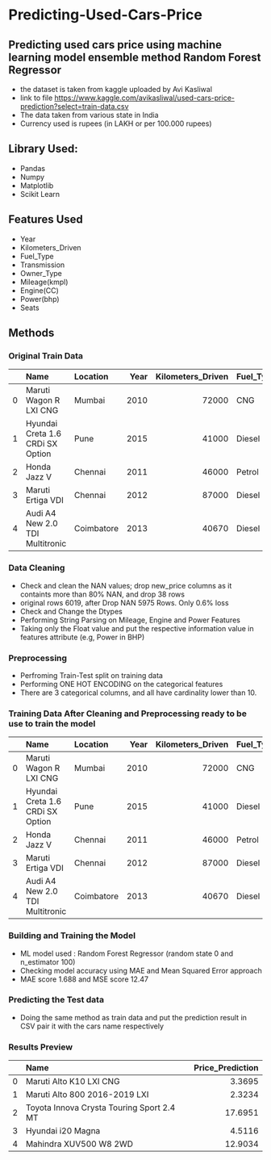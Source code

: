 # Predicting-Used-Cars-Price

## Predicting used cars price using machine learning model ensemble method Random Forest Regressor
* the dataset is taken from kaggle uploaded by Avi Kasliwal
* link to file https://www.kaggle.com/avikasliwal/used-cars-price-prediction?select=train-data.csv
* The data taken from various state in India
* Currency used is rupees (in LAKH or per 100.000 rupees)

## Library Used:
* Pandas
* Numpy
* Matplotlib
* Scikit Learn

## Features Used
* Year
* Kilometers_Driven
* Fuel_Type
* Transmission
* Owner_Type
* Mileage(kmpl)
* Engine(CC)
* Power(bhp)
* Seats

## Methods
### Original Train Data
|    | Name                             | Location   |   Year |   Kilometers_Driven | Fuel_Type   | Transmission   | Owner_Type   |   Mileage(kmpl) |   Engine(CC) |   Power(bhp) |   Seats |   Price |
|---:|:---------------------------------|:-----------|-------:|--------------------:|:------------|:---------------|:-------------|----------------:|-------------:|-------------:|--------:|--------:|
|  0 | Maruti Wagon R LXI CNG           | Mumbai     |   2010 |               72000 | CNG         | Manual         | First        |           26.6  |          998 |        58.16 |       5 |    1.75 |
|  1 | Hyundai Creta 1.6 CRDi SX Option | Pune       |   2015 |               41000 | Diesel      | Manual         | First        |           19.67 |         1582 |       126.2  |       5 |   12.5  |
|  2 | Honda Jazz V                     | Chennai    |   2011 |               46000 | Petrol      | Manual         | First        |           18.2  |         1199 |        88.7  |       5 |    4.5  |
|  3 | Maruti Ertiga VDI                | Chennai    |   2012 |               87000 | Diesel      | Manual         | First        |           20.77 |         1248 |        88.76 |       7 |    6    |
|  4 | Audi A4 New 2.0 TDI Multitronic  | Coimbatore |   2013 |               40670 | Diesel      | Automatic      | Second       |           15.2  |         1968 |       140.8  |       5 |   17.74 |

### Data Cleaning
* Check and clean the NAN values; drop new_price columns as it containts more than 80% NAN, and drop 38 rows
* original rows 6019, after Drop NAN 5975 Rows. Only 0.6% loss
* Check and Change the Dtypes
* Performing String Parsing on Mileage, Engine and Power Features
* Taking only the Float value and put the respective information value in features attribute (e.g, Power in BHP)


### Preprocessing 
* Perfroming Train-Test split on training data
* Performing ONE HOT ENCODING on the categorical features
* There are 3 categorical columns, and all have cardinality lower than 10.

### Training Data After Cleaning and Preprocessing ready to be use to train the model
|    | Name                             | Location   |   Year |   Kilometers_Driven | Fuel_Type   | Transmission   | Owner_Type   |   Mileage(kmpl) |   Engine(CC) |   Power(bhp) |   Seats |   Price |
|---:|:---------------------------------|:-----------|-------:|--------------------:|:------------|:---------------|:-------------|----------------:|-------------:|-------------:|--------:|--------:|
|  0 | Maruti Wagon R LXI CNG           | Mumbai     |   2010 |               72000 | CNG         | Manual         | First        |           26.6  |          998 |        58.16 |       5 |    1.75 |
|  1 | Hyundai Creta 1.6 CRDi SX Option | Pune       |   2015 |               41000 | Diesel      | Manual         | First        |           19.67 |         1582 |       126.2  |       5 |   12.5  |
|  2 | Honda Jazz V                     | Chennai    |   2011 |               46000 | Petrol      | Manual         | First        |           18.2  |         1199 |        88.7  |       5 |    4.5  |
|  3 | Maruti Ertiga VDI                | Chennai    |   2012 |               87000 | Diesel      | Manual         | First        |           20.77 |         1248 |        88.76 |       7 |    6    |
|  4 | Audi A4 New 2.0 TDI Multitronic  | Coimbatore |   2013 |               40670 | Diesel      | Automatic      | Second       |           15.2  |         1968 |       140.8  |       5 |   17.74 |


### Building and Training the Model
* ML model used : Random Forest Regressor (random state 0 and n_estimator 100)
* Checking model accuracy using MAE and Mean Squared Error approach
* MAE score 1.688 and MSE score 12.47

### Predicting the Test data 
* Doing the same method as train data and put the prediction result in CSV pair it with the cars name respectively

### Results Preview
|    | Name                                      |   Price_Prediction |
|---:|:------------------------------------------|-------------------:|
|  0 | Maruti Alto K10 LXI CNG                   |             3.3695 |
|  1 | Maruti Alto 800 2016-2019 LXI             |             2.3234 |
|  2 | Toyota Innova Crysta Touring Sport 2.4 MT |            17.6951 |
|  3 | Hyundai i20 Magna                         |             4.5116 |
|  4 | Mahindra XUV500 W8 2WD                    |            12.9034 |


